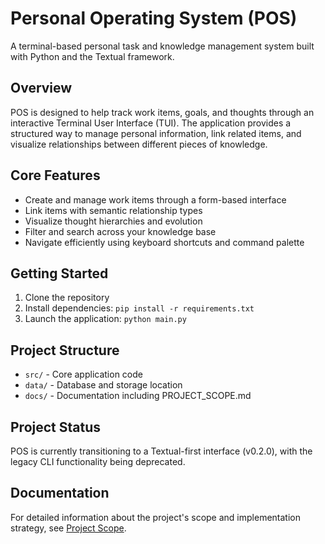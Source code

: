 # Personal Operating System (POS)

A terminal-based personal task and knowledge management system built with Python and the Textual framework.

## Overview

POS is designed to help track work items, goals, and thoughts through an interactive Terminal User Interface (TUI). The application provides a structured way to manage personal information, link related items, and visualize relationships between different pieces of knowledge.

## Core Features

- Create and manage work items through a form-based interface
- Link items with semantic relationship types 
- Visualize thought hierarchies and evolution
- Filter and search across your knowledge base
- Navigate efficiently using keyboard shortcuts and command palette

## Getting Started

1. Clone the repository
2. Install dependencies: `pip install -r requirements.txt`
3. Launch the application: `python main.py`

## Project Structure

- `src/` - Core application code 
- `data/` - Database and storage location
- `docs/` - Documentation including PROJECT_SCOPE.md

## Project Status

POS is currently transitioning to a Textual-first interface (v0.2.0), with the legacy CLI functionality being deprecated.


## Documentation

For detailed information about the project's scope and implementation strategy, see [Project Scope](docs/PROJECT_SCOPE.md).
